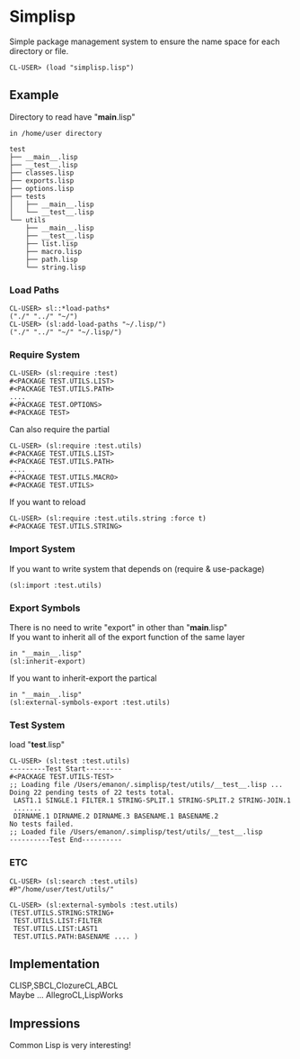 Simplisp
======================
Simple package management system to ensure the name space for each directory or file.

    CL-USER> (load "simplisp.lisp")
 
Example
------

Directory to read have "__main__.lisp"

    in /home/user directory

    test
    ├── __main__.lisp
    ├── __test__.lisp
    ├── classes.lisp
    ├── exports.lisp
    ├── options.lisp
    ├── tests
    │   ├── __main__.lisp
    │   └── __test__.lisp
    └── utils
        ├── __main__.lisp
        ├── __test__.lisp
        ├── list.lisp
        ├── macro.lisp
        ├── path.lisp
        └── string.lisp

### Load Paths ###

    CL-USER> sl::*load-paths*
    ("./" "../" "~/")
    CL-USER> (sl:add-load-paths "~/.lisp/")
    ("./" "../" "~/" "~/.lisp/")

### Require System ###

    CL-USER> (sl:require :test)
    #<PACKAGE TEST.UTILS.LIST>
    #<PACKAGE TEST.UTILS.PATH>
    ....
    #<PACKAGE TEST.OPTIONS>
    #<PACKAGE TEST>
 
Can also require the partial

    CL-USER> (sl:require :test.utils)
    #<PACKAGE TEST.UTILS.LIST>
    #<PACKAGE TEST.UTILS.PATH>
    ....
    #<PACKAGE TEST.UTILS.MACRO>
    #<PACKAGE TEST.UTILS>

If you want to reload

    CL-USER> (sl:require :test.utils.string :force t)
    #<PACKAGE TEST.UTILS.STRING>

### Import System ###

If you want to write system that depends on (require & use-package)

    (sl:import :test.utils)

### Export Symbols ###

There is no need to write "export" in other than "__main__.lisp"  
If you want to inherit all of the export function of the same layer

    in "__main__.lisp"
    (sl:inherit-export)

If you want to inherit-export the partical

    in "__main__.lisp"
    (sl:external-symbols-export :test.utils)


### Test System ###

load "__test__.lisp"

    CL-USER> (sl:test :test.utils)
    ---------Test Start---------
    #<PACKAGE TEST.UTILS-TEST>
    ;; Loading file /Users/emanon/.simplisp/test/utils/__test__.lisp ...
    Doing 22 pending tests of 22 tests total.
     LAST1.1 SINGLE.1 FILTER.1 STRING-SPLIT.1 STRING-SPLIT.2 STRING-JOIN.1
     .......
     DIRNAME.1 DIRNAME.2 DIRNAME.3 BASENAME.1 BASENAME.2
    No tests failed.
    ;; Loaded file /Users/emanon/.simplisp/test/utils/__test__.lisp
    ----------Test End----------

### ETC ###

    CL-USER> (sl:search :test.utils)
    #P"/home/user/test/utils/"

    CL-USER> (sl:external-symbols :test.utils)
    (TEST.UTILS.STRING:STRING+
     TEST.UTILS.LIST:FILTER
     TEST.UTILS.LIST:LAST1
     TEST.UTILS.PATH:BASENAME .... )

Implementation
------
CLISP,SBCL,ClozureCL,ABCL  
Maybe ... AllegroCL,LispWorks

Impressions
------
Common Lisp is very interesting! 


